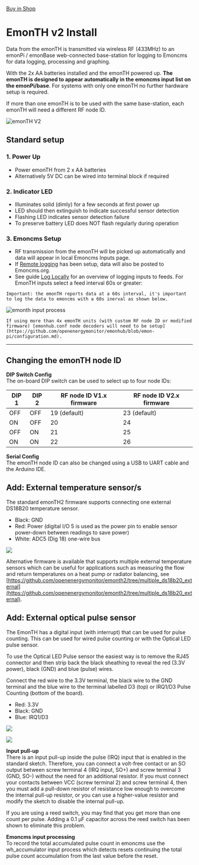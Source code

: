 <a class="btn" href="https://shop.openenergymonitor.com/emonth-temperature-humidity-node/">Buy in Shop</a>

# EmonTH v2 Install

Data from the emonTH is transmitted via wireless RF (433MHz) to an emonPi / emonBase web-connected base-station for logging to Emoncms for data logging, processing and graphing.

With the 2x AA batteries installed and the emonTH powered up. **The emonTH is designed to appear automatically in the emoncms input list on the emonPi/base**. For systems with only one emonTH no further hardware setup is required.

If more than one emonTH is to be used with the same base-station, each emonTH will need a different RF node ID.

![emonTH V2](img/emonth_green.png)

## Standard setup

### 1. Power Up

- Power emonTH from 2 x AA batteries
- Alternatively 5V DC can be wired into terminal block if required

### 2. Indicator LED

- Illuminates solid (dimly) for a few seconds at first power up
- LED should then extinguish to indicate successful sensor detection
- Flashing LED indicates sensor detection failure
- To preserve battery LED does NOT flash regularly during operation

### 3. Emoncms Setup

  - RF transmission from the emonTH will be picked up automatically and data will appear in local Emoncms Inputs page.
  - If [Remote logging](../emoncms/intro-remote.md) has been setup, data will also be posted to Emoncms.org.
  - See guide [Log Locally](../emoncms/intro-rpi.md) for an overview of logging inputs to feeds. For EmonTH inputs select a feed interval 60s or greater:
  
```{note}
Important: the emonTH reports data at a 60s interval, it's important to log the data to emoncms with a 60s inerval as shown below.
```

![emonth input process](img/emonth-inputprocess.png)

```{note}
If using more than 4x emonTH units (with custom RF node ID or modified firmware) [emonhub.conf node decoders will need to be setup](https://github.com/openenergymonitor/emonhub/blob/emon-pi/configuration.md).
```

---

## Changing the emonTH node ID

**DIP Switch Config**<br>
The on-board DIP switch can be used to select up to four node IDs:

| DIP 1 | DIP 2 | RF node ID V1.x firmware | RF node ID V2.x firmware |
|-------|-------|--------------------------|--------------------------|
| OFF   | OFF   | 19 (default)             | 23 (default)             |
| ON    | OFF   | 20                       | 24                       |
| OFF   | ON    | 21                       | 25                       |
| ON    | ON    | 22                       | 26                       |

**Serial Config**<br>
The emonTH node ID can also be changed using a USB to UART cable and the Arduino IDE.

## Add: External temperature sensor/s

The standard emonTH2 firmware supports connecting one external DS18B20 temperature sensor. 

- Black: GND
- Red: Power (digital I/O 5 is used as the power pin to enable sensor power-down between readings to save power)
- White: ADC5 (Dig 18) one-wire bus 

![](img/emonth_external_ds18b20.jpg)

Alternative firmware is available that supports multiple external temperature sensors which can be useful for applications such as measuring the flow and return temperatures on a heat pump or radiator balancing, see [https://github.com/openenergymonitor/emonth2/tree/multiple_ds18b20_external](https://github.com/openenergymonitor/emonth2/tree/multiple_ds18b20_external).

## Add: External optical pulse sensor

The EmonTH has a digital input (with interrupt) that can be used for pulse counting. This can be used for wired pulse counting or with the Optical LED pulse sensor.

To use the Optical LED Pulse sensor the easiest way is to remove the RJ45 connector and then strip back the black sheathing to reveal the red (3.3V power), black (GND) and blue (pulse) wires.

Connect the red wire to the 3.3V terminal, the black wire to the GND terminal and the blue wire to the terminal labelled D3 (top) or IRQ1/D3 Pulse Counting (bottom of the board).

- Red: 3.3V
- Black: GND
- Blue: IRQ1/D3

![](img/emonth_optical_pulse.jpg)

![](img/emonth_optical_pulse_bottom.jpg)

**Input pull-up**<br>
There is an input pull-up inside the pulse (IRQ) input that is enabled in the standard sketch. Therefore, you can connect a volt-free contact or an SO output between screw terminal 4 (IRQ input, SO+) and screw terminal 3 (GND, SO-) without the need for an additional resistor. If you must connect your contacts between VCC (screw terminal 2) and screw terminal 4, then you must add a pull-down resistor of resistance low enough to overcome the internal pull-up resistor, or you can use a higher-value resistor and modify the sketch to disable the internal pull-up.

If you are using a reed switch, you may find that you get more than one count per pulse. Adding a 0.1 µF capacitor across the reed switch has been shown to eliminate this problem. 

**Emoncms input processing**<br>
To record the total accumulated pulse count in emoncms use the wh_accumulator input process which detects resets continuing the total pulse count accumulation from the last value before the reset.

